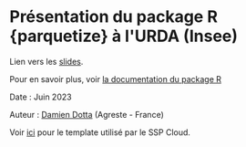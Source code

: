 # Présentation du package R {parquetize} à l'URDA (Insee)

Lien vers les [slides](https://ddotta.github.io/parquetize_presentation/).

Pour en savoir plus, voir [la documentation du package R](https://github.com/ddotta/parquetize)

Date : Juin 2023

Auteur : [Damien Dotta](https://github.com/ddotta) (Agreste - France)

Voir [ici](https://github.com/InseeFrLab/onyxia-quarto) pour le template utilisé par le SSP Cloud.
